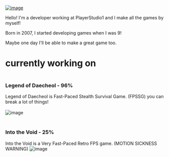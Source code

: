 [![image](https://user-images.githubusercontent.com/81474787/155743936-de0aa582-a48c-4826-bd54-b257dcd27618.png)](https://www.playerstudio1.com)
<br>

Hello! I'm a developer working at PlayerStudio1 and I make all the games by myself!

Born in 2007, I started developing games when I was 9!

Maybe one day I'll be able to make a great game too.

# currently working on
### <br> Legend of Daecheol - 96%
Legend of Daecheol is Fast-Paced Stealth Survival Game. (FPSSG) you can break a lot of things!
<br><br>
![image](https://user-images.githubusercontent.com/81474787/198028291-f38c99bc-15bd-4507-b38f-a7fd3de4e4a9.png)
### <br> Into the Void - 25%
Into the Void is a Very Fast-Paced Retro FPS game. (MOTION SICKNESS WARNING)
![image](https://user-images.githubusercontent.com/81474787/155744656-6c3cfc8d-aee3-45fe-8e21-0d13abf5b83f.png)

